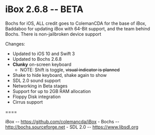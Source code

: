 iBox 2.6.8 -- BETA
====

Bochs for iOS, ALL credit goes to ColemanCDA for the base of iBox, Baddaboo for updating iBox with 64-Bit support, and the team behind Bochs. There is non-jailbroken device support

Changes:
* Updated to iOS 10 and Swift 3
* Updated to Bochs 2.6.8
* **Clunky** on-screen keyboard
   * NOTE: Shift is toggle, ~~visual indicator is planned~~
* Shake to hide keyboard, shake again to show
* SDL 2.0 sound support
* Networking in Beta stages
* Support for up to 2GB RAM allocation
* Floppy Disk integration
* Cirrus support

====

iBox -- https://github.com/colemancda/iBox - Bochs -- http://bochs.sourceforge.net - SDL 2.0 -- https://www.libsdl.org


